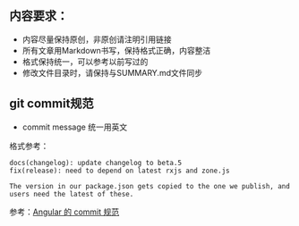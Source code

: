 ## 内容要求：

- 内容尽量保持原创，非原创请注明引用链接
- 所有文章用Markdown书写，保持格式正确，内容整洁
- 格式保持统一，可以参考以前写过的
- 修改文件目录时，请保持与SUMMARY.md文件同步

## git commit规范

- commit message 统一用英文

格式参考：
```
docs(changelog): update changelog to beta.5
fix(release): need to depend on latest rxjs and zone.js

The version in our package.json gets copied to the one we publish, and users need the latest of these.
```

参考：[Angular 的 commit 规范](https://github.com/angular/angular/blob/master/CONTRIBUTING.md#-commit-message-guidelines)
